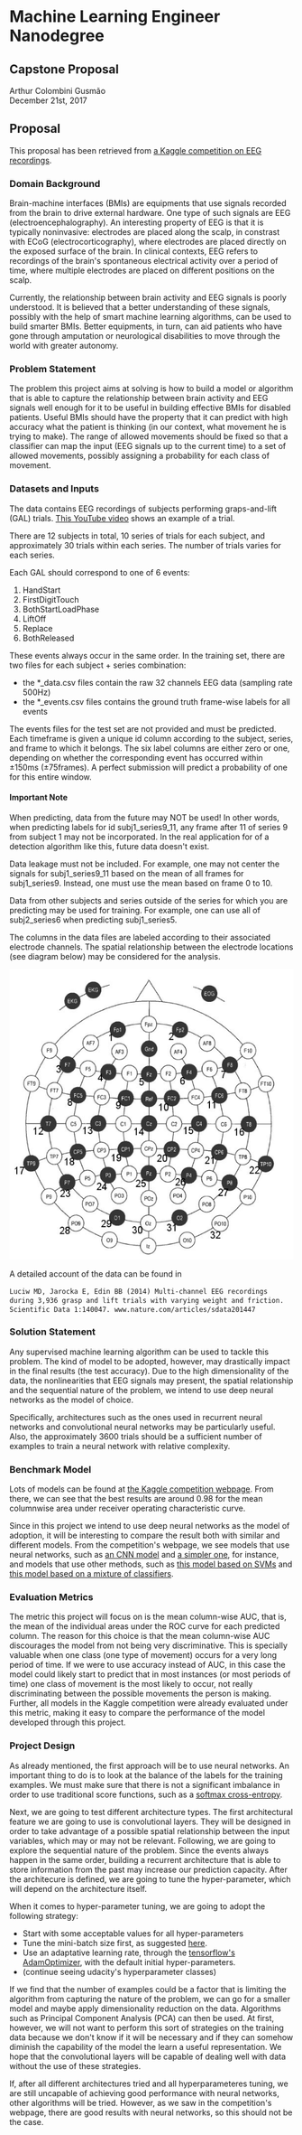 # Machine Learning Engineer Nanodegree

## Capstone Proposal
Arthur Colombini Gusmão  
December 21st, 2017

## Proposal
<!-- _(approx. 2-3 pages)_ -->

This proposal has been retrieved from [a Kaggle competition on EEG recordings](https://www.kaggle.com/c/grasp-and-lift-eeg-detection).

### Domain Background
<!-- _(approx. 1-2 paragraphs)_ -->

<!-- In this section, provide brief details on the background information of the domain from which the project is proposed. Historical information relevant to the project should be included. It should be clear how or why a problem in the domain can or should be solved. Related academic research should be appropriately cited in this section, including why that research is relevant. Additionally, a discussion of your personal motivation for investigating a particular problem in the domain is encouraged but not required. -->

Brain-machine interfaces (BMIs) are equipments that use signals recorded from the brain to drive external hardware. One type of such signals are EEG (electroencephalography). An interesting property of EEG is that it is typically noninvasive: electrodes are placed along the scalp, in constrast with ECoG (electrocorticography), where electrodes are placed directly on the exposed surface of the brain. In clinical contexts, EEG refers to recordings of the brain's spontaneous electrical activity over a period of time, where multiple electrodes are placed on different positions on the scalp.

Currently, the relationship between brain activity and EEG signals is poorly understood. It is believed that a better understanding of these signals, possibly with the help of smart machine learning algorithms, can be used to build smarter BMIs. Better equipments, in turn, can aid patients who have gone through amputation or neurological disabilities to move through the world with greater autonomy.


### Problem Statement
<!-- _(approx. 1 paragraph)_ -->

<!-- In this section, clearly describe the problem that is to be solved. The problem described should be well defined and should have at least one relevant potential solution. Additionally, describe the problem thoroughly such that it is clear that the problem is quantifiable (the problem can be expressed in mathematical or logical terms) , measurable (the problem can be measured by some metric and clearly observed), and replicable (the problem can be reproduced and occurs more than once). -->

The problem this project aims at solving is how to build a model or algorithm that is able to capture the relationship between brain activity and EEG signals well enough for it to be useful in building effective BMIs for disabled patients. Useful BMIs should have the property that it can predict with high accuracy what the patient is thinking (in our context, what movement he is trying to make). The range of allowed movements should be fixed so that a classifier can map the input (EEG signals up to the current time) to a set of allowed movements, possibly assigning a probability for each class of movement.




### Datasets and Inputs
<!-- _(approx. 2-3 paragraphs)_

In this section, the dataset(s) and/or input(s) being considered for the project should be thoroughly described, such as how they relate to the problem and why they should be used. Information such as how the dataset or input is (was) obtained, and the characteristics of the dataset or input, should be included with relevant references and citations as necessary It should be clear how the dataset(s) or input(s) will be used in the project and whether their use is appropriate given the context of the problem. -->

The data contains EEG recordings of subjects performing graps-and-lift (GAL) trials. [This YouTube video](https://youtu.be/y3_Izuop2gY) shows an example of a trial.

There are 12 subjects in total, 10 series of trials for each subject, and approximately 30 trials within each series. The number of trials varies for each series.

Each GAL should correspond to one of 6 events:

1. HandStart
2. FirstDigitTouch
3. BothStartLoadPhase
4. LiftOff
5. Replace
6. BothReleased

These events always occur in the same order. In the training set, there are two files for each subject + series combination:

- the *_data.csv files contain the raw 32 channels EEG data (sampling rate 500Hz)
- the *_events.csv files contains the ground truth frame-wise labels for all events

The events files for the test set are not provided and must be predicted. Each timeframe is given a unique id column according to the subject, series, and frame to which it belongs. The six label columns are either zero or one, depending on whether the corresponding event has occurred within ±150ms (±75frames). A perfect submission will predict a probability of one for this entire window.

#### Important Note

When predicting, data from the future may NOT be used! In other words, when predicting labels for id subj1_series9_11, any frame after 11 of series 9 from subject 1 may not be incorporated. In the real application for of a detection algorithm like this, future data doesn't exist.

Data leakage must not be included. For example, one may not center the signals for subj1_series9_11 based on the mean of all frames for subj1_series9. Instead, one must use the mean based on frame 0 to 10.

Data from other subjects and series outside of the series for which you are predicting may be used for training. For example, one can use all of subj2_series6 when predicting subj1_series5.

The columns in the data files are labeled according to their associated electrode channels. The spatial relationship between the electrode locations (see diagram below) may be considered for the analysis.

![](./images/EEG_Electrode_Numbering.jpg)


A detailed account of the data can be found in
```
Luciw MD, Jarocka E, Edin BB (2014) Multi-channel EEG recordings during 3,936 grasp and lift trials with varying weight and friction. Scientific Data 1:140047. www.nature.com/articles/sdata201447
```






### Solution Statement
<!-- _(approx. 1 paragraph)_

In this section, clearly describe a solution to the problem. The solution should be applicable to the project domain and appropriate for the dataset(s) or input(s) given. Additionally, describe the solution thoroughly such that it is clear that the solution is quantifiable (the solution can be expressed in mathematical or logical terms) , measurable (the solution can be measured by some metric and clearly observed), and replicable (the solution can be reproduced and occurs more than once). -->

Any supervised machine learning algorithm can be used to tackle this problem. The kind of model to be adopted, however, may drastically impact in the final results (the test accuracy). Due to the high dimensionality of the data, the nonlinearities that EEG signals may present, the spatial relationship and the sequential nature of the problem, we intend to use deep neural networks as the model of choice.

Specifically, architectures such as the ones used in recurrent neural networks and convolutional neural networks may be particularly useful. Also, the approximately 3600 trials should be a sufficient number of examples to train a neural network with relative complexity.


### Benchmark Model
<!-- _(approximately 1-2 paragraphs)_

In this section, provide the details for a benchmark model or result that relates to the domain, problem statement, and intended solution. Ideally, the benchmark model or result contextualizes existing methods or known information in the domain and problem given, which could then be objectively compared to the solution. Describe how the benchmark model or result is measurable (can be measured by some metric and clearly observed) with thorough detail. -->

Lots of models can be found at [the Kaggle competition webpage](https://www.kaggle.com/c/grasp-and-lift-eeg-detection/leaderboard). From there, we can see that the best results are around 0.98 for the mean columnwise area under receiver operating characteristic curve.

Since in this project we intend to use deep neural networks as the model of adoption, it will be interesting to compare the result both with similar and different models. From the competition's webpage, we see models that use neural networks, such as [an CNN model](https://www.kaggle.com/anlthms/convnet-0-89) and [a simpler one](https://www.kaggle.com/bitsofbits/naive-nnet), for instance, and models that use other methods, such as [this model based on SVMs](https://www.kaggle.com/karma86/rf-lda-lr-v2-1) and [this model based on a mixture of classifiers](https://www.kaggle.com/mostafafr/rf-lda-lr-v2-1).


### Evaluation Metrics
<!-- _(approx. 1-2 paragraphs)_

In this section, propose at least one evaluation metric that can be used to quantify the performance of both the benchmark model and the solution model. The evaluation metric(s) you propose should be appropriate given the context of the data, the problem statement, and the intended solution. Describe how the evaluation metric(s) are derived and provide an example of their mathematical representations (if applicable). Complex evaluation metrics should be clearly defined and quantifiable (can be expressed in mathematical or logical terms). -->

The metric this project will focus on is the mean column-wise AUC, that is, the mean of the individual areas under the ROC curve for each predicted column. The reason for this choice is that the mean column-wise AUC discourages the model from not being very discriminative. This is specially valuable when one class (one type of movement) occurs for a very long period of time. If we were to use accuracy instead of AUC, in this case the model could likely start to predict that in most instances (or most periods of time) one class of movement is the most likely to occur, not really discriminating between the possible movements the person is making. Further, all models in the Kaggle competition were already evaluated under this metric, making it easy to compare the performance of the model developed through this project.


### Project Design
<!-- _(approx. 1 page)_ -->

<!-- In this final section, summarize a theoretical workflow for approaching a solution given the problem. Provide thorough discussion for what strategies you may consider employing, what analysis of the data might be required before being used, or which algorithms will be considered for your implementation. The workflow and discussion that you provide should align with the qualities of the previous sections. Additionally, you are encouraged to include small visualizations, pseudocode, or diagrams to aid in describing the project design, but it is not required. The discussion should clearly outline your intended workflow of the capstone project. -->

As already mentioned, the first approach will be to use neural networks. An important thing to do is to look at the balance of the labels for the training examples. We must make sure that there is not a significant imbalance in order to use traditional score functions, such as a [softmax cross-entropy](https://www.tensorflow.org/api_docs/python/tf/nn/softmax_cross_entropy_with_logits).

Next, we are going to test different architecture types. The first architectural feature we are going to use is convolutional layers. They will be designed in order to take advantage of a possible spatial relationship between the input variables, which may or may not be relevant. Following, we are going to explore the sequential nature of the problem. Since the events always happen in the same order, building a recurrent architecture that is able to store information from the past may increase our prediction capacity. After the architecure is defined, we are going to tune the hyper-parameter, which will depend on the architecture itself.

When it comes to hyper-parameter tuning, we are going to adopt the following strategy:

- Start with some acceptable values for all hyper-parameters
- Tune the mini-batch size first, as suggested [here](http://neuralnetworksanddeeplearning.com/chap3.html#how_to_choose_a_neural_network's_hyper-parameters).
- Use an adaptative learning rate, through the [tensorflow's AdamOptimizer](https://www.tensorflow.org/api_docs/python/tf/train/AdamOptimizer), with the default initial hyper-parameters.
- (continue seeing udacity's hyperparameter classes)

If we find that the number of examples could be a factor that is limiting the algorithm from capturing the nature of the problem, we can go for a smaller model and maybe apply dimensionality reduction on the data. Algorithms such as Principal Component Analysis (PCA) can then be used. At first, however, we will not want to perform this sort of strategies on the training data because we don't know if it will be necessary and if they can somehow diminish the capability of the model the learn a useful representation. We hope that the convolutional layers will be capable of dealing well with data without the use of these strategies.

If, after all different architectures tried and all hyperparameteres tuning, we are still uncapable of achieving good performance with neural networks, other algorithms will be tried. However, as we saw in the competition's webpage, there are good results with neural networks, so this should not be the case.




<!--

**Before submitting your proposal, ask yourself. . .**

- Does the proposal you have written follow a well-organized structure similar to that of the project template?
- Is each section (particularly **Solution Statement** and **Project Design**) written in a clear, concise and specific fashion? Are there any ambiguous terms or phrases that need clarification?
- Would the intended audience of your project be able to understand your proposal?
- Have you properly proofread your proposal to assure there are minimal grammatical and spelling mistakes?
- Are all the resources used for this project correctly cited and referenced? -->
